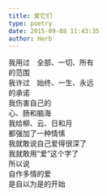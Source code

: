 ```yaml
---  
title: 爱它们  
type: poetry  
date: 2015-09-08 11:43:35  
author: Herb    
---    
```

我用过　全部、一切、所有    
的范围    
我许过　始终、一生、永远    
的承诺    
我伤害自己的    
心、肠和脑海    
我给柳、云、日和月    
都强加了一种情愫    
我就敢说自己爱得很深了    
我就敢用“爱”这个字了    
所以说    
自作多情的爱    
是自以为是的开始